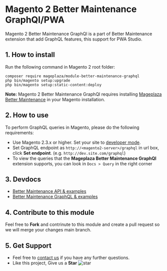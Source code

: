 # Magento 2 Better Maintenance GraphQl/PWA

Magento 2 Better Maintenance GraphQl is a part of Better Maintenance extension that add GraphQL features, this support for PWA Studio.

## 1. How to install

Run the following command in Magento 2 root folder:

```
composer require mageplaza/module-better-maintenance-graphql
php bin/magento setup:upgrade
php bin/magento setup:static-content:deploy
```

**Note:**
Magento 2 Better Maintenance GraphQl requires installing [Mageplaza Better Maintenance](https://github.com/mageplaza/magento-2-better-maintenance) in your Magento installation.

## 2. How to use

To perform GraphQL queries in Magento, please do the following requirements:

- Use Magento 2.3.x or higher. Set your site to [developer mode](https://www.mageplaza.com/devdocs/enable-disable-developer-mode-magento-2.html).
- Set GraphQL endpoint as `http://<magento2-server>/graphql` in url box, click **Set endpoint**. 
(e.g. `http://dev.site.com/graphql`)
- To view the queries that the **Mageplaza Better Maintenance GraphQl** extension supports, you can look in `Docs > Query` in the right corner

## 3. Devdocs

- [Better Maintenance API & examples](https://documenter.getpostman.com/view/10589000/SzRxXqt3?version=latest#intro)
- [Better Maintenance GraphQL & examples](https://documenter.getpostman.com/view/10589000/SzS1T8pe?version=latest)

## 4. Contribute to this module

Feel free to **Fork** and contrinute to this module and create a pull request so we will merge your changes main branch.

## 5. Get Support

- Feel free to [contact us](https://www.mageplaza.com/contact.html) if you have any further questions.
- Like this project, Give us a **Star** ![star](https://i.imgur.com/S8e0ctO.png)